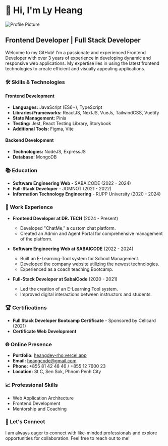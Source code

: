 # 👋 Hi, I'm Ly Heang

![Profile Picture](https://school-project-management-system-bucket.s3.ap-southeast-1.amazonaws.com/Profile-Image-Default/2024-05-03+11.53.29.jpg)

## Frontend Developer | Full Stack Developer

Welcome to my GitHub! I'm a passionate and experienced Frontend Developer with over 3 years of experience in developing dynamic and responsive web applications. My expertise lies in using the latest frontend technologies to create efficient and visually appealing applications.

### 🛠️ Skills & Technologies

#### Frontend Development
- **Languages:** JavaScript (ES6+), TypeScript
- **Libraries/Frameworks:** ReactJS, NextJS, VueJs, TailwindCSS, Vuetify
- **State Management:** Pinia
- **Testing:** Jest, React Testing Library, Storybook
- **Additional Tools:** Figma, Vite

#### Backend Development
- **Technologies:** NodeJS, ExpressJS
- **Database:** MongoDB

### 📚 Education
- **Software Engineering Web** - SABAICODE (2022 - 2024)
- **Full-Stack Developer** - JOMNOT (2021 - 2022)
- **Information Technology Engineering** - RUPP University (2020 - 2024)

### 🏢 Work Experience

- **Frontend Developer at DR. TECH** (2024 - Present)
  - Developed "ChatMe," a custom chat platform.
  - Created an Admin and Agent Portal for comprehensive management of the platform.
  
- **Software Engineering Web at SABAICODE** (2022 - 2024)
  - Built an E-Learning-Tool system for School Management.
  - Developed the company website utilizing the newest technologies.
  - Experienced as a coach teaching Bootcamp.

- **Full-Stack Developer at SabaiCode** (2020 - 2021)
  - Led the creation of an E-Learning Tool system.
  - Improved digital interactions between instructors and students.

### 🏆 Certifications
- **Full Stack Developer Bootcamp Certificate** - Sponsored by Cellcard (2021)
- **Certificate Web Development**

### 🌐 Online Presence
- **Portfolio:** [heangdev-rho.vercel.app](https://heangdev-rho.vercel.app/)
- **Email:** heangcode@gmail.com
- **Phone:** +855 81 42 48 46 / +855 12 7600 23
- **Location:** St C, Sen Sok, Phnom Penh City

### 📈 Professional Skills
- Web Application Architecture
- Frontend Development
- Mentorship and Coaching

### 🤝 Let's Connect
I am always eager to connect with like-minded professionals and explore opportunities for collaboration. Feel free to reach out to me!
